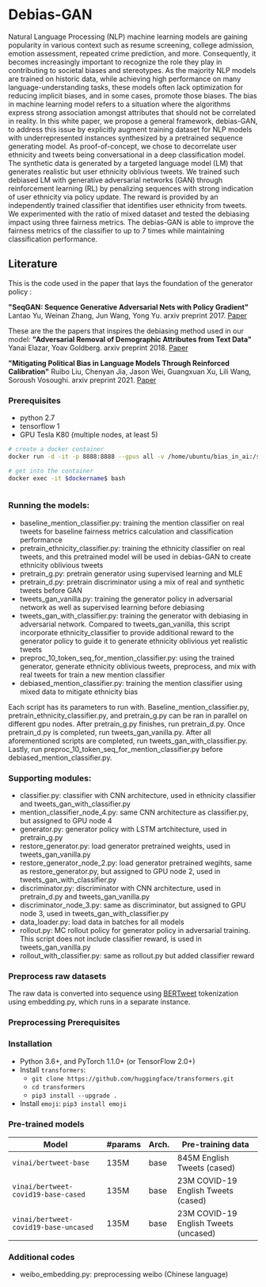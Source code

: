 # Debias-GAN
Natural Language Processing (NLP) machine learning models are gaining popularity in various context such as resume screening, college admission, emotion assessment, repeated crime prediction, and more. Consequently, it becomes increasingly important to recognize the role they play in contributing to societal biases and stereotypes. As the majority NLP models are trained on historic data, while achieving high performance on many language-understanding tasks, these models often lack optimization for reducing implicit biases, and in some cases, promote those biases. The bias in machine learning model refers to a situation where the algorithms express strong association amongst attributes that should not be correlated in reality.  In this white paper, we propose a general framework, debias-GAN, to address this issue by explicitly augment training dataset for NLP models with underrepresented instances synthesized by a pretrained sequence generating model. As proof-of-concept, we chose to decorrelate user ethnicity and tweets being conversational in a deep classification model. The synthetic data is generated by a targeted language model (LM) that generates realistic but user ethnicity oblivious tweets. We trained such debiased LM with generative adversarial networks (GAN) through reinforcement learning (RL) by penalizing sequences with strong indication of user ethnicity via policy update. The reward is provided by an independently trained classifier that identifies user ethnicity from tweets. We experimented with the ratio of mixed dataset and tested the debiasing impact using three fairness metrics. The debias-GAN is able to improve the fairness metrics of the classifier to up to 7 times while maintaining classification performance.

##  Literature
This is the code used in the paper that lays the foundation of the generator policy :

**"SeqGAN: Sequence Generative Adversarial Nets with Policy Gradient"**
Lantao Yu, Weinan Zhang, Jun Wang, Yong Yu. arxiv preprint 2017. [Paper](https://arxiv.org/abs/1609.05473)

These are the the papers that inspires the debiasing method used in our model:
**"Adversarial Removal of Demographic Attributes from Text Data"**
Yanai Elazar, Yoav Goldberg. arxiv preprint 2018. [Paper](https://arxiv.org/abs/1808.06640)

**"Mitigating Political Bias in Language Models Through Reinforced Calibration"**
Ruibo Liu, Chenyan Jia, Jason Wei, Guangxuan Xu, Lili Wang, Soroush Vosoughi. arxiv preprint 2021. [Paper](https://arxiv.org/abs/2104.14795)


### Prerequisites
* python 2.7
* tensorflow 1
* GPU Tesla K80 (multiple nodes, at least 5)

```sh
# create a docker container
docker run -d -it -p 8888:8888 --gpus all -v /home/ubuntu/bias_in_ai:/seqGANtf tensorflow/tensorflow:1.0.0-rc1-gpu
```
```sh
# get into the container
docker exec -it $dockername$ bash
```
```sh
```

### Running the models:
* baseline_mention_classifier.py: training the mention classifier on real tweets for baseline fairness metrics calculation and classification performance
* pretrain_ethnicity_classifier.py: training the ethnicity classifier on real tweets, and this pretrained model will be used in debias-GAN to create ethnicity oblivious tweets
* pretrain_g.py: pretrain generator using supervised learning and MLE
* pretrain_d.py: pretrain discriminator using a mix of real and synthetic tweets before GAN
* tweets_gan_vanilla.py: training the generator policy in adversarial network as well as supervised learning before debiasing
* tweets_gan_with_classifier.py: training the generator with debiasing in adversarial network. Compared to tweets_gan_vanilla, this script incorporate ethnicity_classifier to provide additional reward to the generator policy to guide it to generate ethnicity oblivious yet realistic tweets
* preproc_10_token_seq_for_mention_classifier.py: using the trained generator, generate ethnicity oblivious tweets, preprocess, and mix with real tweets for train a new mention classifier
* debiased_mention_classifier.py: training the mention classifier using mixed data to mitigate ethnicity bias

Each script has its parameters to run with. Baseline_mention_classifier.py, pretrain_ethnicity_classifier.py, and pretrain_g.py can be ran in parallel on different gpu nodes. After pretrain_g.py finishes, run pretrain_d.py. Once pretrain_d.py is completed, run tweets_gan_vanilla.py. After all aforementioned scripts are completed, run tweets_gan_with_classifier.py. Lastly, run preproc_10_token_seq_for_mention_classifier.py before debiased_mention_classifier.py.

### Supporting modules:
* classifier.py: classifier with CNN architecture, used in ethnicity classifier and tweets_gan_with_classifier.py
* mention_classifier_node_4.py: same CNN architecture as classifier.py, but assigned to GPU node 4
* generator.py: generator policy with LSTM artchitecture, used in pretrain_g.py
* restore_generator.py: load generator pretrained weights, used in tweets_gan_vanilla.py
* restore_generator_node_2.py: load generator pretrained wegihts, same as restore_generator.py, but assigned to GPU node 2, used in tweets_gan_with_classifier.py
* discriminator.py: discriminator with CNN architecture, used in pretrain_d.py and tweets_gan_vanilla.py
* discriminator_node_3.py: same as discriminator, but assigned to GPU node 3, used in tweets_gan_with_classifier.py
* data_loader.py: load data in batches for all models
* rollout.py: MC rollout policy for generator policy in adversarial training. This script does not include classifier reward, is used in tweets_gan_vanilla.py
* rollout_with_classifier.py: same as rollout.py but added classifier reward


### Preprocess raw datasets
The raw data is converted into sequence using [BERTweet](https://github.com/VinAIResearch/BERTweet) tokenization using embedding.py, which runs in a separate instance.

### Preprocessing Prerequisites

### <a name="install2"></a> Installation

 -  Python 3.6+, and PyTorch 1.1.0+ (or TensorFlow 2.0+)
 -  Install `transformers`:
    - `git clone https://github.com/huggingface/transformers.git`
    - `cd transformers`
    - `pip3 install --upgrade .`
 - Install `emoji`: `pip3 install emoji`

### <a name="models2"></a> Pre-trained models


Model | #params | Arch. | Pre-training data
---|---|---|---
`vinai/bertweet-base` | 135M | base | 845M English Tweets (cased)
`vinai/bertweet-covid19-base-cased` | 135M | base | 23M COVID-19 English Tweets (cased)
`vinai/bertweet-covid19-base-uncased` | 135M | base | 23M COVID-19 English Tweets (uncased)

### Additional codes
* weibo_embedding.py: preprocessing weibo (Chinese language)
